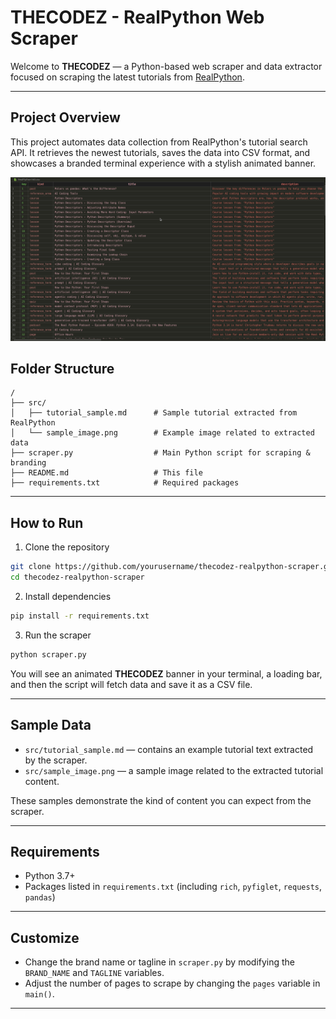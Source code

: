# THECODEZ - RealPython Web Scraper

Welcome to **THECODEZ** — a Python-based web scraper and data extractor focused on scraping the latest tutorials from [RealPython](https://realpython.com).

---

## Project Overview

This project automates data collection from RealPython's tutorial search API. It retrieves the newest tutorials, saves the data into CSV format, and showcases a branded terminal experience with a stylish animated banner.

![Screenshot](./src/image.png)

## Folder Structure

```
/
├── src/
│   ├── tutorial_sample.md      # Sample tutorial extracted from RealPython
│   └── sample_image.png        # Example image related to extracted data
├── scraper.py                  # Main Python script for scraping & branding
├── README.md                   # This file
├── requirements.txt            # Required packages
```

---

## How to Run

1. Clone the repository

```bash
git clone https://github.com/yourusername/thecodez-realpython-scraper.git
cd thecodez-realpython-scraper
```

2. Install dependencies

```bash
pip install -r requirements.txt
```

3. Run the scraper

```bash
python scraper.py
```

You will see an animated **THECODEZ** banner in your terminal, a loading bar, and then the script will fetch data and save it as a CSV file.

---

## Sample Data

* `src/tutorial_sample.md` — contains an example tutorial text extracted by the scraper.
* `src/sample_image.png` — a sample image related to the extracted tutorial content.

These samples demonstrate the kind of content you can expect from the scraper.

---

## Requirements

* Python 3.7+
* Packages listed in `requirements.txt` (including `rich`, `pyfiglet`, `requests`, `pandas`)

---

## Customize

* Change the brand name or tagline in `scraper.py` by modifying the `BRAND_NAME` and `TAGLINE` variables.
* Adjust the number of pages to scrape by changing the `pages` variable in `main()`.

---



